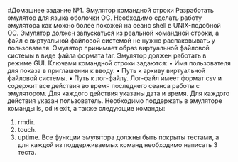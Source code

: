 #Домашнее задание №1. Эмулятор командной строки
Разработать эмулятор для языка оболочки ОС. Необходимо сделать работу 
эмулятора как можно более похожей на сеанс shell в UNIX-подобной ОС. 
Эмулятор должен запускаться из реальной командной строки, а файл с 
виртуальной файловой системой не нужно распаковывать у пользователя. 
Эмулятор принимает образ виртуальной файловой системы в виде файла формата 
tar. Эмулятор должен работать в режиме GUI. 
Ключами командной строки задаются: 
• Имя пользователя для показа в приглашении к вводу. 
• Путь к архиву виртуальной файловой системы. 
• Путь к лог-файлу. 
Лог-файл имеет формат csv и содержит все действия во время последнего 
сеанса работы с эмулятором. Для каждого действия указаны дата и время. Для 
каждого действия указан пользователь. 
Необходимо поддержать в эмуляторе команды ls, cd и exit, а также 
следующие команды: 
1. rmdir. 
2. touch. 
3. uptime. 
Все функции эмулятора должны быть покрыты тестами, а для каждой из 
поддерживаемых команд необходимо написать 3 теста. 
